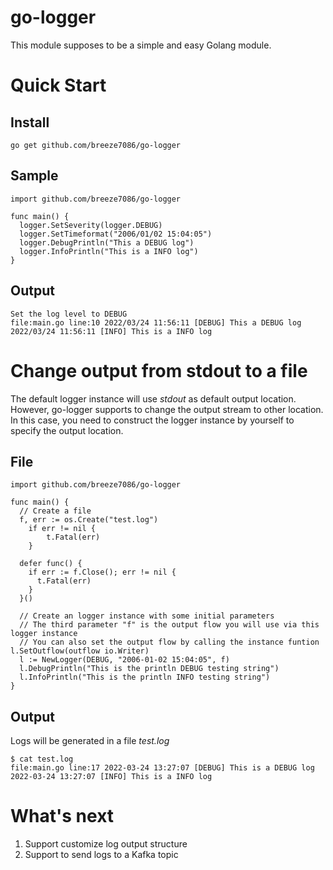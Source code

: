 # go-logger
This module supposes to be a simple and easy Golang module.

# Quick Start
## Install
~~~
go get github.com/breeze7086/go-logger
~~~
## Sample
~~~
import github.com/breeze7086/go-logger

func main() {
  logger.SetSeverity(logger.DEBUG)
  logger.SetTimeformat("2006/01/02 15:04:05")
  logger.DebugPrintln("This a DEBUG log")
  logger.InfoPrintln("This is a INFO log")
}
~~~
## Output
~~~
Set the log level to DEBUG
file:main.go line:10 2022/03/24 11:56:11 [DEBUG] This a DEBUG log
2022/03/24 11:56:11 [INFO] This is a INFO log
~~~

# Change output from stdout to a file
The default logger instance will use *stdout* as default output location.  
However, go-logger supports to change the output stream to other location.  
In this case, you need to construct the logger instance by yourself to specify the output location.  
## File
~~~
import github.com/breeze7086/go-logger

func main() {
  // Create a file
  f, err := os.Create("test.log")
	if err != nil {
		t.Fatal(err)
	}

  defer func() {
    if err := f.Close(); err != nil {
	  t.Fatal(err)
	}
  }()

  // Create an logger instance with some initial parameters
  // The third parameter "f" is the output flow you will use via this logger instance
  // You can also set the output flow by calling the instance funtion l.SetOutflow(outflow io.Writer)
  l := NewLogger(DEBUG, "2006-01-02 15:04:05", f)
  l.DebugPrintln("This is the println DEBUG testing string")
  l.InfoPrintln("This is the println INFO testing string")
}
~~~
## Output  
Logs will be generated in a file *test.log*
~~~
$ cat test.log
file:main.go line:17 2022-03-24 13:27:07 [DEBUG] This is a DEBUG log
2022-03-24 13:27:07 [INFO] This is a INFO log
~~~

# What's next
1. Support customize log output structure
2. Support to send logs to a Kafka topic